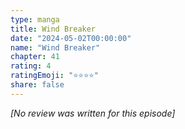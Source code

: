 ```yaml
---
type: manga
title: Wind Breaker
date: "2024-05-02T00:00:00"
name: "Wind Breaker"
chapter: 41
rating: 4
ratingEmoji: "⭐️⭐️⭐️⭐️"
share: false
---
```


_[No review was written for this episode]_
